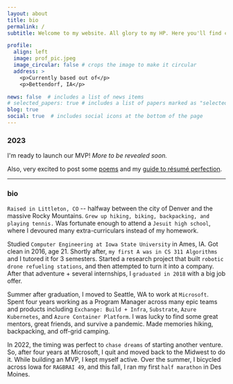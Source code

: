```yaml
---
layout: about
title: bio
permalink: /
subtitle: Welcome to my website. All glory to my HP. Here you'll find content that wouldn't fit on GitHub, LinkedIn, or Twitter. 

profile:
  align: left
  image: prof_pic.jpeg
  image_circular: false # crops the image to make it circular
  address: >
    <p>Currently based out of</p>
    <p>Bettendorf, IA</p>

news: false  # includes a list of news items
# selected_papers: true # includes a list of papers marked as "selected={true}"
blog: true
social: true  # includes social icons at the bottom of the page
---
```



### 2023

I'm ready to launch our MVP! *More to be revealed soon.*

Also, very excited to post some [poems](/poems/) and my [guide to résumé perfection](https://novoresume.com/career-blog/how-to-spell-resume).

---

### bio

`Raised in Littleton, CO` -- halfway between the city of Denver and the massive Rocky Mountains. `Grew up hiking, biking, backpacking, and playing tennis.` Was fortunate enough to attend a `Jesuit high school`, where I devoured many extra-curriculars instead of my homework.

Studied `Computer Engineering at Iowa State University` in Ames, IA. Got clean in 2016, age 21. Shortly after, `my first A was in CS 311 Algorithms` and I tutored it for 3 semesters. Started a research project that built `robotic drone refueling stations`, and then attempted to turn it into a company. After that adventure + several internships, I `graduated in 2018` with a big job offer.

Summer after graduation, I moved to Seattle, WA to work at `Microsoft`. Spent four years working as a Program Manager across many epic teams and products including `Exchange: Build + Infra`, `Substrate`, `Azure Kubernetes`, and `Azure Container Platform`. I was lucky to find some great mentors, great friends, and survive a pandemic. Made memories hiking, backpacking, and off-grid camping.

In 2022, the timing was perfect to `chase dreams` of starting another venture. So, after four years at Microsoft, I quit and moved back to the Midwest to do it. While building an MVP, I kept myself active. Over the summer, I bicycled across Iowa for `RAGBRAI 49`, and this fall, I ran my first `half marathon` in Des Moines.
